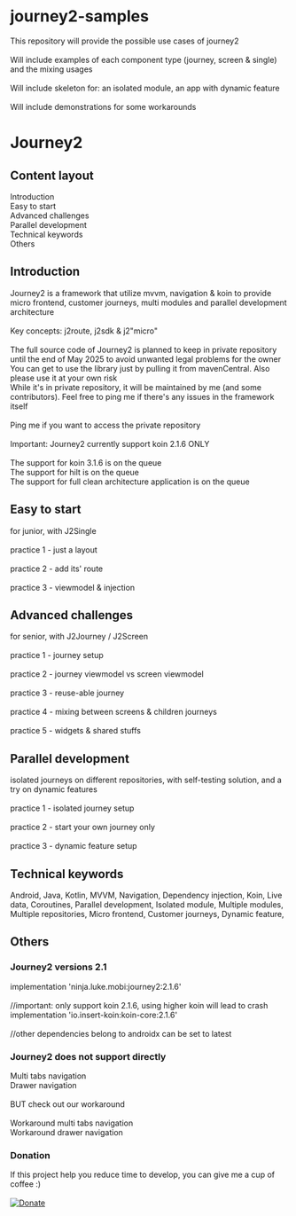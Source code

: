 # journey2-samples
This repository will provide the possible use cases of journey2\
\
Will include examples of each component type (journey, screen & single) and the mixing usages\
\
Will include skeleton for: an isolated module, an app with dynamic feature\
\
Will include demonstrations for some workarounds 

# Journey2
## Content layout
Introduction\
Easy to start\
Advanced challenges\
Parallel development\
Technical keywords\
Others

## Introduction
Journey2 is a framework that utilize mvvm, navigation & koin to provide micro frontend, customer journeys, multi modules and parallel development architecture\
\
Key concepts: j2route, j2sdk & j2"micro"\
\
The full source code of Journey2 is planned to keep in private repository until the end of May 2025 to avoid unwanted legal problems for the owner\
You can get to use the library just by pulling it from mavenCentral. Also please use it at your own risk\
While it's in private repository, it will be maintained by me (and some contributors). Feel free to ping me if there's any issues in the framework itself\
\
Ping me if you want to access the private repository\
\
Important: Journey2 currently support koin 2.1.6 ONLY\
\
The support for koin 3.1.6 is on the queue\
The support for hilt is on the queue\
The support for full clean architecture application is on the queue


## Easy to start
for junior, with J2Single\
\
practice 1 - just a layout\
\
practice 2 - add its' route\
\
practice 3 - viewmodel & injection 

## Advanced challenges
for senior, with J2Journey / J2Screen\
\
practice 1 - journey setup\
\
practice 2 - journey viewmodel vs screen viewmodel\
\
practice 3 - reuse-able journey\
\
practice 4 - mixing between screens & children journeys\
\
practice 5 - widgets & shared stuffs 

## Parallel development
isolated journeys on different repositories, with self-testing solution, and a try on dynamic features\
\
practice 1 - isolated journey setup\
\
practice 2 - start your own journey only\
\
practice 3 - dynamic feature setup 

## Technical keywords
Android, Java, Kotlin, MVVM, Navigation, Dependency injection, Koin, Live data, Coroutines, Parallel development, Isolated module, Multiple modules, Multiple repositories, Micro frontend, Customer journeys, Dynamic feature, 

## Others
### Journey2 versions 2.1
implementation 'ninja.luke.mobi:journey2:2.1.6'\
\
//important: only support koin 2.1.6, using higher koin will lead to crash\
implementation 'io.insert-koin:koin-core:2.1.6'\
\
//other dependencies belong to androidx can be set to latest

### Journey2 does not support directly
Multi tabs navigation\
Drawer navigation\
\
BUT check out our workaround\
\
Workaround multi tabs navigation\
Workaround drawer navigation

### Donation
If this project help you reduce time to develop, you can give me a cup of coffee :) \
\
[![Donate](https://img.shields.io/badge/Donate-PayPal-green.svg)](https://www.paypal.com/paypalme/lukeninja)
